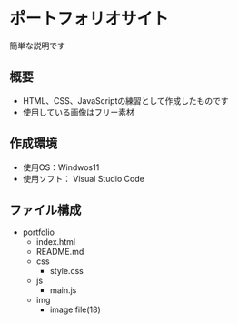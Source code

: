 
# ポートフォリオサイト

簡単な説明です

## 概要

- HTML、CSS、JavaScriptの練習として作成したものです
- 使用している画像はフリー素材

## 作成環境

- 使用OS：Windwos11
- 使用ソフト： Visual Studio Code

## ファイル構成

- portfolio
  - index.html
  - README.md
  - css
    - style.css
  - js
    - main.js
  - img
    - image file(18)
